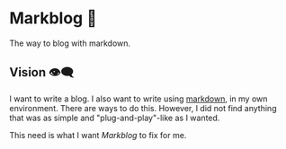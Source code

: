 # Markblog 📖
The way to blog with markdown. 

## Vision 👁‍🗨
I want to write a blog. I also want to write using [markdown](https://en.wikipedia.org/wiki/Markdown), in my own environment. 
There are ways to do this. However, I did not find anything 
that was as simple and "plug-and-play"-like as I wanted. 

This need is what I want _Markblog_ to fix for me. 
